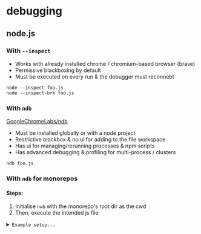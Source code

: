 # debugging

## node.js

### With `--inspect`

* Works with already installed chrome / chromium-based browser (brave)
* Permissive blackboxing by default
* Must be executed on every run & the debugger must reconnebt

```shell
node --inspect foo.js
node --inspect-brk foo.js
```

### With `ndb`

[GoogleChromeLabs/ndb](https://github.com/GoogleChromeLabs/ndb)

* Must be installed globally or with a node project
* Restrictive blackbox & no ui for adding to the file workspace
* Has ui for managing/rerunning processes & npm scripts
* Has advanced debugging & profiling for multi-process / clusters

```
ndb foo.js
```

### With `ndb` for monorepos

#### Steps:  
1. Initialise `nwb` with the monorepo's root dir as the cwd
2. Then, execute the intended js file


<details><summary><code>Example setup...</code></summary>

_Shell:_  
```shell
ndb support/ndb-init.js --script packages/cli/index.js --script-cwd packages/cli
```

_Project structure:_  
```text
├── support
│   └── ndb-init.js
└── packages
    └── cli/index.js
```

_`support/ndb-init.js`:_  
```js
#!/usr/bin/env node

/*
|-------------------------------------------------------------------------------
| NDB Init Script
|-------------------------------------------------------------------------------
| https://github.com/GoogleChromeLabs/ndb
|
| Setup ndb to use a higher root directory as the debugger's "workspace", so
| that all the project's files can be referenced in the file tree.
|
*/

const path = require('path');
const exec = require('child_process').execSync;

function main () {
	const cwd = process.cwd();

	const scriptWorkingDir = process.argv[ process.argv.findIndex(v => v === '--script-cwd') + 1 ];
	if (!scriptWorkingDir) throw new Error('Require "--script-cwd" argument.');
	const scriptFilePath = process.argv[ process.argv.findIndex(v => v === '--script') + 1 ];
	if (!scriptFilePath) throw new Error('Require "--script" argument.');

	exec(path.resolve(cwd, scriptFilePath), { cwd: path.resolve(cwd, scriptWorkingDir) });
}

try {
  main();
} catch (err) {
  console.error(err);
  process.exit(1);
}
```

</details>
